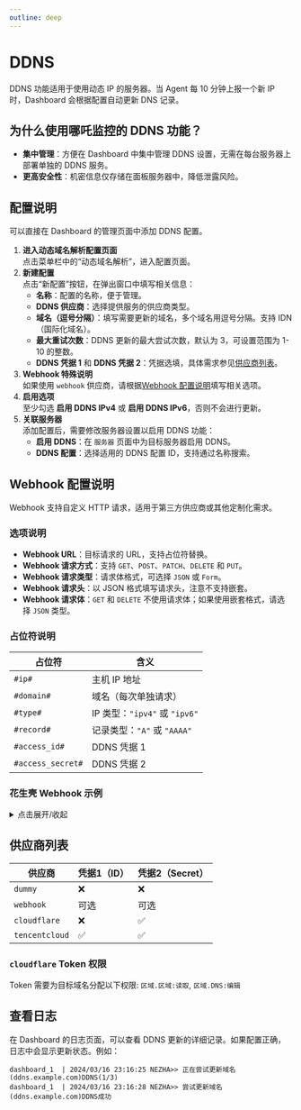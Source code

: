 ```yaml
---
outline: deep
---
```


# DDNS

DDNS 功能适用于使用动态 IP 的服务器。当 Agent 每 10 分钟上报一个新 IP 时，Dashboard 会根据配置自动更新 DNS 记录。

## 为什么使用哪吒监控的 DDNS 功能？

- **集中管理**：方便在 Dashboard 中集中管理 DDNS 设置，无需在每台服务器上部署单独的 DDNS 服务。
- **更高安全性**：机密信息仅存储在面板服务器中，降低泄露风险。

## 配置说明

可以直接在 Dashboard 的管理页面中添加 DDNS 配置。

1. **进入动态域名解析配置页面**  
   点击菜单栏中的“动态域名解析”，进入配置页面。  
2. **新建配置**  
   点击“新配置”按钮，在弹出窗口中填写相关信息：
   - **名称**：配置的名称，便于管理。
   - **DDNS 供应商**：选择提供服务的供应商类型。
   - **域名（逗号分隔）**：填写需要更新的域名，多个域名用逗号分隔。支持 IDN（国际化域名）。
   - **最大重试次数**：DDNS 更新的最大尝试次数，默认为 3，可设置范围为 1-10 的整数。
   - **DDNS 凭据 1** 和 **DDNS 凭据 2**：凭据选填，具体需求参见[供应商列表](#供应商列表)。
3. **Webhook 特殊说明**  
   如果使用 `webhook` 供应商，请根据[Webhook 配置说明](#webhook-配置说明)填写相关选项。
4. **启用选项**  
   至少勾选 **启用 DDNS IPv4** 或 **启用 DDNS IPv6**，否则不会进行更新。
5. **关联服务器**  
   添加配置后，需要修改服务器设置以启用 DDNS 功能：  
   - **启用 DDNS**：在 `服务器` 页面中为目标服务器启用 DDNS。  
   - **DDNS 配置**：选择适用的 DDNS 配置 ID，支持通过名称搜索。

## Webhook 配置说明

Webhook 支持自定义 HTTP 请求，适用于第三方供应商或其他定制化需求。

### 选项说明

- **Webhook URL**：目标请求的 URL，支持占位符替换。
- **Webhook 请求方式**：支持 `GET`、`POST`、`PATCH`、`DELETE` 和 `PUT`。
- **Webhook 请求类型**：请求体格式，可选择 `JSON` 或 `Form`。
- **Webhook 请求头**：以 JSON 格式填写请求头，注意不支持嵌套。
- **Webhook 请求体**：`GET` 和 `DELETE` 不使用请求体；如果使用嵌套格式，请选择 `JSON` 类型。

### 占位符说明

| 占位符      | 含义                   |
| ----------- | ---------------------- |
| `#ip#`      | 主机 IP 地址            |
| `#domain#`  | 域名（每次单独请求）    |
| `#type#`    | IP 类型：`"ipv4"` 或 `"ipv6"` |
| `#record#`  | 记录类型：`"A"` 或 `"AAAA"` |
| `#access_id#` | DDNS 凭据 1           |
| `#access_secret#` | DDNS 凭据 2       |

### 花生壳 Webhook 示例
<details>
  <summary>点击展开/收起</summary>

- **URL**：`http://ddns.oray.com/ph/update?hostname=#domain#&myip=#ip#`
- **请求方式**: `GET`
- **请求头**:  
  ```json
  {
    "Authorization": "Basic pass"
  }
  ```
  其中 `pass` 是 Base64 编码后的用户名和密码（例如，`user:pass` 转换为 `dXNlcjpwYXNzCg==`）。
- **注意**：花生壳仅支持 A 记录，因此只需启用 IPv4。

</details>

## 供应商列表

| 供应商         | 凭据1（ID） | 凭据2（Secret） |
| -------------- | ----------- | --------------- |
| `dummy`        | ❌️          | ❌️              |
| `webhook`      | 可选        | 可选            |
| `cloudflare`   | ❌️          | ✅               |
| `tencentcloud` | ✅          | ✅               |


### `cloudflare` Token 权限

Token 需要为目标域名分配以下权限:
   `区域.区域:读取`, `区域.DNS:编辑`

## 查看日志

在 Dashboard 的日志页面，可以查看 DDNS 更新的详细记录。如果配置正确，日志中会显示更新状态。例如：

```shell
dashboard_1  | 2024/03/16 23:16:25 NEZHA>> 正在尝试更新域名(ddns.example.com)DDNS(1/3)
dashboard_1  | 2024/03/16 23:16:28 NEZHA>> 尝试更新域名(ddns.example.com)DDNS成功
```